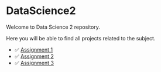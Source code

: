 # DataScience2

Welcome to Data Science 2 repository.

Here you will be able to find all projects related to the subject.

- :white_check_mark: [Assignment 1](https://github.com/artyomashigov/DataScience2/tree/main/Assignment1)
- :white_check_mark: [Assignment 2](https://github.com/artyomashigov/DataScience2/tree/main/Assignment2)
- :white_check_mark: [Assignment 3](https://github.com/artyomashigov/DataScience2/tree/main/Assignment3)